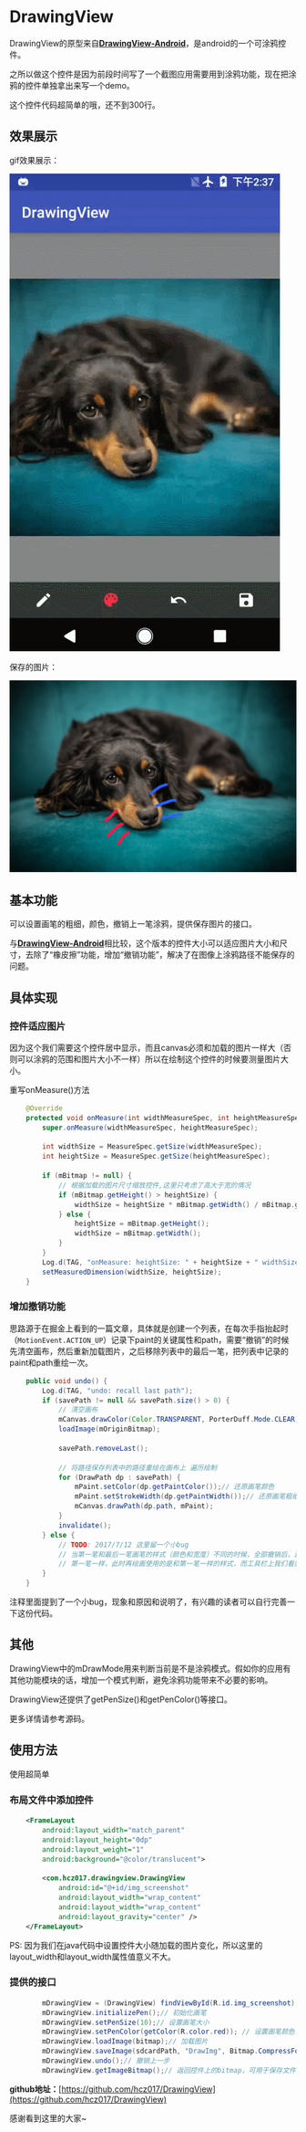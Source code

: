 # DrawingView

DrawingView的原型来自[**DrawingView-Android**](https://github.com/mukeshsolanki/DrawingView-Android)，是android的一个可涂鸦控件。

之所以做这个控件是因为前段时间写了一个截图应用需要用到涂鸦功能，现在把涂鸦的控件单独拿出来写一个demo。

这个控件代码超简单的哦，还不到300行。

## 效果展示
gif效果展示：

![](DrawingView.gif)

保存的图片：

![DrawImg.png](DrawImg.png)

## 基本功能

可以设置画笔的粗细，颜色，撤销上一笔涂鸦，提供保存图片的接口。

与[**DrawingView-Android**](https://github.com/mukeshsolanki/DrawingView-Android)相比较，这个版本的控件大小可以适应图片大小和尺寸，去除了“橡皮擦”功能，增加“撤销功能”，解决了在图像上涂鸦路径不能保存的问题。

## 具体实现

### 控件适应图片

因为这个我们需要这个控件居中显示，而且canvas必须和加载的图片一样大（否则可以涂鸦的范围和图片大小不一样）所以在绘制这个控件的时候要测量图片大小。

重写onMeasure()方法

```java
    @Override
    protected void onMeasure(int widthMeasureSpec, int heightMeasureSpec) {
        super.onMeasure(widthMeasureSpec, heightMeasureSpec);

        int widthSize = MeasureSpec.getSize(widthMeasureSpec);
        int heightSize = MeasureSpec.getSize(heightMeasureSpec);

        if (mBitmap != null) {
            // 根据加载的图片尺寸缩放控件,这里只考虑了高大于宽的情况
            if (mBitmap.getHeight() > heightSize) {
                widthSize = heightSize * mBitmap.getWidth() / mBitmap.getHeight();
            } else {
                heightSize = mBitmap.getHeight();
                widthSize = mBitmap.getWidth();
            }
        }
        Log.d(TAG, "onMeasure: heightSize: " + heightSize + " widthSize: " + widthSize);
        setMeasuredDimension(widthSize, heightSize);
    }
```

### 增加撤销功能

思路源于在掘金上看到的一篇文章，具体就是创建一个列表，在每次手指抬起时（`MotionEvent.ACTION_UP`）记录下paint的关键属性和path，需要“撤销”的时候先清空画布，然后重新加载图片，之后移除列表中的最后一笔，把列表中记录的paint和path重绘一次。

```java
    public void undo() {
        Log.d(TAG, "undo: recall last path");
        if (savePath != null && savePath.size() > 0) {
            // 清空画布
            mCanvas.drawColor(Color.TRANSPARENT, PorterDuff.Mode.CLEAR);
            loadImage(mOriginBitmap);

            savePath.removeLast();

            // 将路径保存列表中的路径重绘在画布上 遍历绘制
            for (DrawPath dp : savePath) {
                mPaint.setColor(dp.getPaintColor());// 还原画笔颜色
                mPaint.setStrokeWidth(dp.getPaintWidth());// 还原画笔粗细
                mCanvas.drawPath(dp.path, mPaint);
            }
            invalidate();
        } else {
            // TODO: 2017/7/12 这里留一个小bug
            // 当第一笔和最后一笔画笔的样式（颜色和宽度）不同的时候，全部撤销后，这时画笔的样式被设置成了和
            // 第一笔一样，此时再绘画使用的是和第一笔一样的样式，而工具栏上我们看到的是最后一笔的样式。
        }
    }
```

注释里面提到了一个小bug，现象和原因和说明了，有兴趣的读者可以自行完善一下这份代码。

## 其他

DrawingView中的mDrawMode用来判断当前是不是涂鸦模式。假如你的应用有其他功能模块的话，增加一个模式判断，避免涂鸦功能带来不必要的影响。

DrawingView还提供了getPenSize()和getPenColor()等接口。

更多详情请参考源码。

## 使用方法

使用超简单

### 布局文件中添加控件

```xml
    <FrameLayout
        android:layout_width="match_parent"
        android:layout_height="0dp"
        android:layout_weight="1"
        android:background="@color/translucent">

        <com.hcz017.drawingview.DrawingView
            android:id="@+id/img_screenshot"
            android:layout_width="wrap_content"
            android:layout_width="wrap_content"
            android:layout_gravity="center" />
    </FrameLayout>

```

PS: 因为我们在java代码中设置控件大小随加载的图片变化，所以这里的layout_width和layout_width属性值意义不大。

### 提供的接口

```java
		mDrawingView = (DrawingView) findViewById(R.id.img_screenshot);        
		mDrawingView.initializePen();// 初始化画笔
        mDrawingView.setPenSize(10);// 设置画笔大小
        mDrawingView.setPenColor(getColor(R.color.red)); // 设置画笔颜色
		mDrawingView.loadImage(bitmap);// 加载图片
		mDrawingView.saveImage(sdcardPath, "DrawImg", Bitmap.CompressFormat.PNG, 100);//保存图片
		mDrawingView.undo();// 撤销上一步
		mDrawingView.getImageBitmap();// 返回控件上的bitmap，可用于保存文件
```



**github地址：**[https://github.com/hcz017/DrawingView](https://github.com/hcz017/DrawingView)

感谢看到这里的大家~